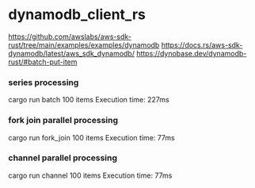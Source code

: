 # dynamodb_client_rs

https://github.com/awslabs/aws-sdk-rust/tree/main/examples/examples/dynamodb
https://docs.rs/aws-sdk-dynamodb/latest/aws_sdk_dynamodb/
https://dynobase.dev/dynamodb-rust/#batch-put-item

### series processing
cargo run batch
100 items
Execution time: 227ms

### fork join parallel processing
cargo run fork_join
100 items
Execution time: 77ms

### channel parallel processing
cargo run channel
100 items
Execution time: 77ms
